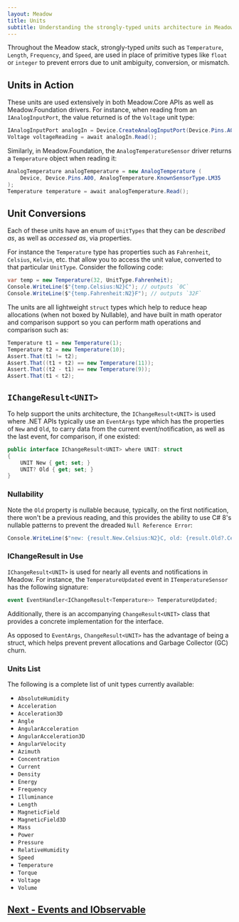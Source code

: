 ```yaml
---
layout: Meadow
title: Units
subtitle: Understanding the strongly-typed units architecture in Meadow.
---
```


Throughout the Meadow stack, strongly-typed _units_ such as `Temperature`, `Length`, `Frequency`, and `Speed`, are used in place of primitive types like `float` or `integer` to prevent errors due to unit ambiguity, conversion, or mismatch.

## Units in Action

These units are used extensively in both Meadow.Core APIs as well as Meadow.Foundation drivers. For instance, when reading from an `IAnalogInputPort`, the value returned is of the `Voltage` unit type:

```csharp
IAnalogInputPort analogIn = Device.CreateAnalogInputPort(Device.Pins.A00);
Voltage voltageReading = await analogIn.Read();
```

Similarly, in Meadow.Foundation, the `AnalogTemperatureSensor` driver returns a `Temperature` object when reading it:

```csharp
AnalogTemperature analogTemperature = new AnalogTemperature (
    Device, Device.Pins.A00, AnalogTemperature.KnownSensorType.LM35
);
Temperature temperature = await analogTemperature.Read();
```

## Unit Conversions

Each of these units have an enum of `UnitTypes` that they can be _described as_, as well as _accessed as_, via properties.

For instance the `Temperature` type has properties such as `Fahrenheit`, `Celsius`, `Kelvin`, etc. that allow you to access the unit value, converted to that particular `UnitType`. Consider the following code:

```csharp
var temp = new Temperature(32, UnitType.Fahrenheit);
Console.WriteLine($"{temp.Celsius:N2}C"); // outputs `0C`
Console.WriteLine($"{temp.Fahrenheit:N2}F"); // outputs `32F`
```

The units are all lightweight `struct` types which help to reduce heap allocations (when not boxed by Nullable), and have built in math operator and comparison support so you can perform math operations and comparison such as:

```csharp
Temperature t1 = new Temperature(1);
Temperature t2 = new Temperature(10);
Assert.That(t1 != t2);
Assert.That((t1 + t2) == new Temperature(11));
Assert.That((t2 - t1) == new Temperature(9));
Assert.That(t1 < t2);
```

## `IChangeResult<UNIT>`

To help support the units architecture, the `IChangeResult<UNIT>` is used where .NET APIs typically use an `EventArgs` type which has the properties of `New` and `Old`, to carry data from the current event/notification, as well as the last event, for comparison, if one existed:

```csharp
public interface IChangeResult<UNIT> where UNIT: struct
{
    UNIT New { get; set; }
    UNIT? Old { get; set; }
}
```

### Nullability

Note the `Old` property is nullable because, typically, on the first notification, there won't be a previous reading, and this provides the ability to use C# 8's nullable patterns to prevent the dreaded `Null Reference Error`:

```csharp
Console.WriteLine($"new: {result.New.Celsius:N2}C, old: {result.Old?.Celsius:N2}C");
```

### IChangeResult in Use

`IChangeResult<UNIT>` is used for nearly all events and notifications in Meadow. For instance, the `TemperatureUpdated` event in `ITemperatureSensor` has the following signature:

```csharp
event EventHandler<IChangeResult<Temperature>> TemperatureUpdated;
```

Additionally, there is an accompanying `ChangeResult<UNIT>` class that provides a concrete implementation for the interface. 

As opposed to `EventArgs`, `ChangeResult<UNIT>` has the advantage of being a struct, which helps prevent prevent allocations and Garbage Collector (GC) churn.

### Units List

The following is a complete list of unit types currently available:

* `AbsoluteHumidity`
* `Acceleration`
* `Acceleration3D`
* `Angle`
* `AngularAcceleration`
* `AngularAcceleration3D`
* `AngularVelocity`
* `Azimuth`
* `Concentration`
* `Current`
* `Density`
* `Energy`
* `Frequency`
* `Illuminance`
* `Length`
* `MagneticField`
* `MagneticField3D`
* `Mass`
* `Power`
* `Pressure`
* `RelativeHumidity`
* `Speed`
* `Temperature`
* `Torque`
* `Voltage`
* `Volume`

## [Next - Events and IObservable](../../Meadow_Basics/Events_and_IObservable)